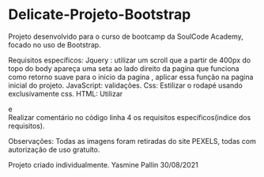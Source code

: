 # Delicate-Projeto-Bootstrap
Projeto desenvolvido para o curso de bootcamp da SoulCode Academy, focado no uso de Bootstrap.

Requisitos específicos:
Jquery : utilizar um scroll que a partir de  400px do topo do body apareça uma seta ao lado direito da pagina que funciona como retorno suave para o inicio da pagina , aplicar essa função na pagina inicial do projeto.
JavaScript: validações.
Css: Estilizar o rodapé usando exclusivamente css.
HTML: Utilizar <aside> e <article>
Realizar comentário no código linha 4 os requisitos específicos(indice dos requisitos).
  
  
 Observações: Todas as imagens foram retiradas do site PEXELS, todas com autorização de uso gratuíto.
  
  Projeto criado individualmente. Yasmine Pallin 30/08/2021
